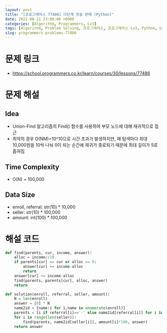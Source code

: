 ```yaml
---
layout: post
title: "[프로그래머스 77486] 다단계 칫솔 판매 (Python)"
date: 2022-08-21 23:09:00 +0900
categories: [Algorithm, Programmers, Lv3]
tags: [Algorithm, Problem Solving, 프로그래머스, 프로그래머스 Lv3, Python, Union-Find]
slug: programmers-problems-77486
---
```


# 문제 링크
- https://school.programmers.co.kr/learn/courses/30/lessons/77486

# 문제 해설

## Idea
- Union-Find 알고리즘의 Find() 함수를 사용하여 부모 노드에 대해 재귀적으로 접근
- 최악의 경우 O(NM)=10^10으로 시간 초과가 발생하지만,
  매 탐색마다 최대 10,000원을 10씩 나눠 0이 되는 순간에 재귀가 종료되기 때문에 최대 깊이가 5로 좁혀짐

## Time Complexity
- O(N) = 100,000

## Data Size
- enroll, referral: str(10) * 10,000
- seller: str(10) * 100,000
- amount: int(100) * 100,000

# 해설 코드

```python
def find(parents, cur, income, answer):
    alloc = income//10
    if parents[cur] == cur or alloc == 0:
        answer[cur] += income-alloc
        return
    answer[cur] += income-alloc
    find(parents, parents[cur], alloc, answer)
    return

def solution(enroll, referral, seller, amount):
    N = len(enroll)
    answer = [0] * N
    name2id = {name:i for i,name in enumerate(enroll)}
    parents = [i if referral[i]=='-' else name2id[referral[i]] for i in range(N)]
    for i in range(len(seller)):
        find(parents, name2id[seller[i]], amount[i]*100, answer)
    return answer
```